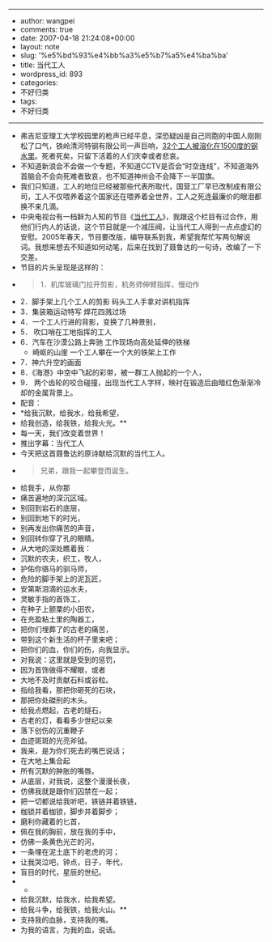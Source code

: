 - --
- author: wangpei
- comments: true
- date: 2007-04-18 21:24:08+00:00
- layout: note
- slug: '%e5%bd%93%e4%bb%a3%e5%b7%a5%e4%ba%ba'
- title: 当代工人
- wordpress_id: 893
- categories:
- 不好归类
- tags:
- 不好归类
- --
- 弗吉尼亚理工大学校园里的枪声已经平息，深恐疑凶是自己同胞的中国人刚刚松了口气，铁岭清河特钢有限公司一声巨响，[32个工人被溶化在1500度的钢水里](http://news.sina.com.cn/c/2007-04-19/023512811930.shtml)。死者死矣，只留下活着的人们庆幸或者悲哀。
- 不知道新浪会不会做一个专题，不知道CCTV是否会“时空连线”，不知道海外首脑会不会向死难者致哀，也不知道神州会不会降下一半国旗。
- 我们只知道，工人的地位已经被那些代表所取代，国营工厂早已改制成有限公司，工人不仅喂养着这个国家还在喂养着全世界，工人之死连最廉价的眼泪都换不来几滴。
- 中央电视台有一档鲜为人知的节目《[当代工人](http://www.cctv.com/program/ddgr/01/index.shtml)》，我跟这个栏目有过合作，用他们行内人的话说，这个节目就是一个减压阀，让当代工人得到一点点虚幻的安慰。2005年春天，节目要改版，编导联系到我，希望我帮忙写两句解说词。我想来想去不知道如何动笔，后来在找到了聂鲁达的一句诗，改编了一下交差。
- 节目的片头呈现是这样的：
- <blockquote>1．机库玻璃门拉开剪影，机务师伸臂指挥，慢动作
- 2．脚手架上几个工人的剪影 码头工人手拿对讲机指挥
- 3．集装箱运动特写 焊花四溅过场
- 4．一个工人行进的背影，变换了几种景别，
- 5． 吹口哨在工地指挥的工人
- 6．汽车在沙漠公路上奔驰 工作现场向高处延伸的铁梯
    - 崎岖的山崖 一个工人攀在一个大的铁架上工作
- 7．神六升空的画面
- 8．《海港》中空中飞起的彩带，被一群工人抛起的一个人，
- 9． 两个齿轮的咬合碰撞，出现当代工人字样，映衬在锻造后由暗红色渐渐冷却的金属背景上。
- 配音：
- *给我沉默，给我水，给我希望，
- 给我创造，给我铁，给我火光。**
- 每一天，我们改变着世界！
- 推出字幕：当代工人</blockquote>
- 今天把这首聂鲁达的原诗献给沉默的当代工人。
- <blockquote>兄弟，跟我一起攀登而诞生。
- 给我手，从你那
- 痛苦遍地的深沉区域。
- 别回到岩石的底层，
- 别回到地下的时光，
- 别再发出你痛苦的声音，
- 别回转你穿了孔的眼睛。
- 从大地的深处瞧着我：
- 沉默的农夫，织工，牧人，
- 护佑你骆马的驯马师，
- 危险的脚手架上的泥瓦匠，
- 安第斯泪滴的运水夫，
- 灵敏手指的首饰工，
- 在种子上颤栗的小田农，
- 在充盈粘土里的陶器工，
- 把你们埋葬了的古老的痛苦，
- 带到这个新生活的杯子里来吧；
- 把你们的血，你们的伤，向我显示。
- 对我说：这里就是受到的惩罚，
- 因为首饰做得不耀眼，或者
- 大地不及时贡献石料或谷粒。
- 指给我看，那把你砸死的石块，
- 那把你处磔刑的木头。
- 给我点燃起，古老的燧石，
- 古老的灯，看看多少世纪以来
- 落下创伤的沉重鞭子
- 血迹斑斑的光亮斧钺。
- 我来，是为你们死去的嘴巴说话；
- 在大地上集合起
- 所有沉默的肿胀的嘴唇。
- 从底层，对我说，这整个漫漫长夜，
- 仿佛我就是跟你们囚禁在一起；
- 把一切都说给我听吧，铁链并着铁链，
- 枷锁并着枷锁，脚步并着脚步；
- 磨利你藏着的匕首，
- 佩在我的胸前，放在我的手中，
- 仿佛一条黄色光芒的河，
- 一条埋在泥土底下的老虎的河；
- 让我哭泣吧，钟点，日子，年代，
- 盲目的时代，星辰的世纪。
- *
- 给我沉默，给我水，给我希望。
- 给我斗争，给我铁，给我火山。**
- 支持我的血脉，支持我的嘴。
- 为我的语言，为我的血，说话。</blockquote>
